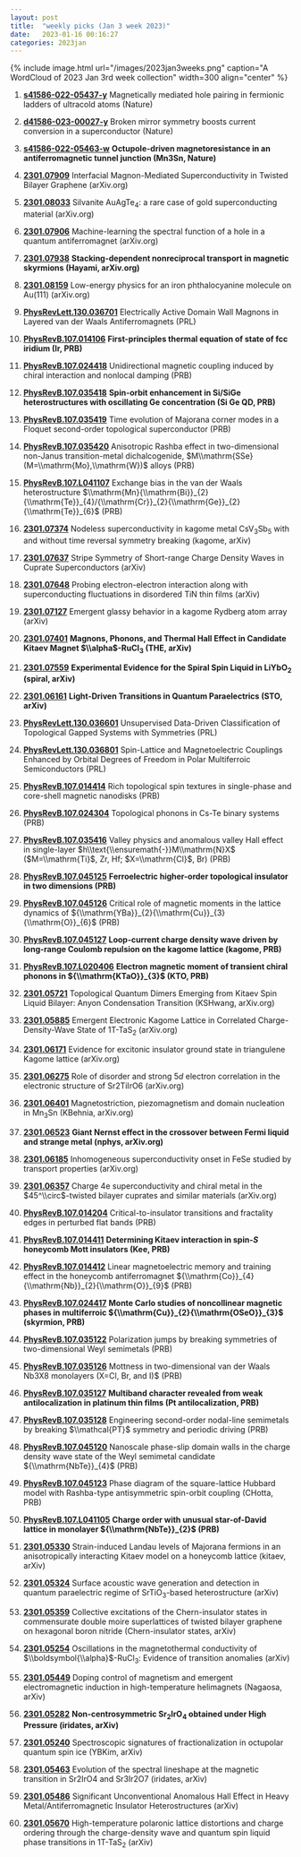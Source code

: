 ```yaml
---
layout: post
title:  "weekly picks (Jan 3 week 2023)"
date:   2023-01-16 00:16:27
categories: 2023jan
---
```



{% include image.html url="/images/2023jan3weeks.png" caption="A WordCloud of 2023 Jan 3rd week collection" width=300 align="center" %}



1. **[s41586-022-05437-y](https://www.nature.com/articles/s41586-022-05437-y)** Magnetically mediated hole pairing in fermionic ladders of ultracold atoms (Nature)

1. **[d41586-023-00027-y](https://www.nature.com/articles/d41586-023-00027-y)** Broken mirror symmetry boosts current conversion in a superconductor (Nature)

1. **[s41586-022-05463-w](https://www.nature.com/articles/s41586-022-05463-w)** **Octupole-driven magnetoresistance in an antiferromagnetic tunnel junction (Mn3Sn, Nature)**




1. **[2301.07909](http://arxiv.org/abs/2301.07909)** Interfacial Magnon-Mediated Superconductivity in Twisted Bilayer Graphene (arXiv.org)

1. **[2301.08033](http://arxiv.org/abs/2301.08033)** Silvanite AuAgTe$_4$: a rare case of gold superconducting material (arXiv.org)

1. **[2301.07906](http://arxiv.org/abs/2301.07906)** Machine-learning the spectral function of a hole in a quantum antiferromagnet (arXiv.org)

1. **[2301.07938](http://arxiv.org/abs/2301.07938)** **Stacking-dependent nonreciprocal transport in magnetic skyrmions (Hayami, arXiv.org)**

1. **[2301.08159](http://arxiv.org/abs/2301.08159)** Low-energy physics for an iron phthalocyanine molecule on Au(111) (arXiv.org)

1. **[PhysRevLett.130.036701](https://link.aps.org/doi/10.1103/PhysRevLett.130.036701)** Electrically Active Domain Wall Magnons in Layered van der Waals Antiferromagnets (PRL)

1. **[PhysRevB.107.014106](https://link.aps.org/doi/10.1103/PhysRevB.107.014106)** **First-principles thermal equation of state of fcc iridium (Ir, PRB)**

1. **[PhysRevB.107.024418](https://link.aps.org/doi/10.1103/PhysRevB.107.024418)** Unidirectional magnetic coupling induced by chiral interaction and nonlocal damping (PRB)

1. **[PhysRevB.107.035418](https://link.aps.org/doi/10.1103/PhysRevB.107.035418)** **Spin-orbit enhancement in Si/SiGe heterostructures with oscillating Ge concentration (Si Ge QD, PRB)**

1. **[PhysRevB.107.035419](https://link.aps.org/doi/10.1103/PhysRevB.107.035419)** Time evolution of Majorana corner modes in a Floquet second-order topological superconductor (PRB)

1. **[PhysRevB.107.035420](https://link.aps.org/doi/10.1103/PhysRevB.107.035420)** Anisotropic Rashba effect in two-dimensional non-Janus transition-metal dichalcogenide, $M\\mathrm{SSe} (M=\\mathrm{Mo},\\mathrm{W})$ alloys (PRB)

1. **[PhysRevB.107.L041107](https://link.aps.org/doi/10.1103/PhysRevB.107.L041107)** Exchange bias in the van der Waals heterostructure $\\mathrm{Mn}{\\mathrm{Bi}}_{2}{\\mathrm{Te}}_{4}/{\\mathrm{Cr}}_{2}{\\mathrm{Ge}}_{2}{\\mathrm{Te}}_{6}$ (PRB)




1. **[2301.07374](http://arxiv.org/abs/2301.07374)** Nodeless superconductivity in kagome metal CsV$_{3}$Sb$_{5}$ with and without time reversal symmetry breaking (kagome, arXiv)

1. **[2301.07637](http://arxiv.org/abs/2301.07637)** Stripe Symmetry of Short-range Charge Density Waves in Cuprate Superconductors (arXiv)

1. **[2301.07648](http://arxiv.org/abs/2301.07648)** Probing electron-electron interaction along with superconducting fluctuations in disordered TiN thin films (arXiv)

1. **[2301.07127](http://arxiv.org/abs/2301.07127)** Emergent glassy behavior in a kagome Rydberg atom array (arXiv)

1. **[2301.07401](http://arxiv.org/abs/2301.07401)** **Magnons, Phonons, and Thermal Hall Effect in Candidate Kitaev Magnet $\\alpha$-RuCl$_3$ (THE, arXiv)**

1. **[2301.07559](http://arxiv.org/abs/2301.07559)** **Experimental Evidence for the Spiral Spin Liquid in LiYbO$_2$ (spiral, arXiv)**

1. **[2301.06161](http://arxiv.org/abs/2301.06161)** **Light-Driven Transitions in Quantum Paraelectrics (STO, arXiv)**




1. **[PhysRevLett.130.036601](https://link.aps.org/doi/10.1103/PhysRevLett.130.036601)** Unsupervised Data-Driven Classification of Topological Gapped Systems with Symmetries (PRL)

1. **[PhysRevLett.130.036801](https://link.aps.org/doi/10.1103/PhysRevLett.130.036801)** Spin-Lattice and Magnetoelectric Couplings Enhanced by Orbital Degrees of Freedom in Polar Multiferroic Semiconductors (PRL)

1. **[PhysRevB.107.014414](https://link.aps.org/doi/10.1103/PhysRevB.107.014414)** Rich topological spin textures in single-phase and core-shell magnetic nanodisks (PRB)

1. **[PhysRevB.107.024304](https://link.aps.org/doi/10.1103/PhysRevB.107.024304)** Topological phonons in Cs-Te binary systems (PRB)

1. **[PhysRevB.107.035416](https://link.aps.org/doi/10.1103/PhysRevB.107.035416)** Valley physics and anomalous valley Hall effect in single-layer $h\\text{\\ensuremath{-}}M\\mathrm{N}X$ ($M=\\mathrm{Ti}$, Zr, Hf; $X=\\mathrm{Cl}$, Br) (PRB)

1. **[PhysRevB.107.045125](https://link.aps.org/doi/10.1103/PhysRevB.107.045125)** **Ferroelectric higher-order topological insulator in two dimensions (PRB)**

1. **[PhysRevB.107.045126](https://link.aps.org/doi/10.1103/PhysRevB.107.045126)** Critical role of magnetic moments in the lattice dynamics of ${\\mathrm{YBa}}_{2}{\\mathrm{Cu}}_{3}{\\mathrm{O}}_{6}$ (PRB)

1. **[PhysRevB.107.045127](https://link.aps.org/doi/10.1103/PhysRevB.107.045127)** **Loop-current charge density wave driven by long-range Coulomb repulsion on the kagome lattice (kagome, PRB)**

1. **[PhysRevB.107.L020406](https://link.aps.org/doi/10.1103/PhysRevB.107.L020406)** **Electron magnetic moment of transient chiral phonons in ${\\mathrm{KTaO}}_{3}$ (KTO, PRB)**




1. **[2301.05721](http://arxiv.org/abs/2301.05721)** Topological Quantum Dimers Emerging from Kitaev Spin Liquid Bilayer: Anyon Condensation Transition (KSHwang, arXiv.org)

1. **[2301.05885](http://arxiv.org/abs/2301.05885)** Emergent Electronic Kagome Lattice in Correlated Charge-Density-Wave State of 1T-TaS$_2$ (arXiv.org)

1. **[2301.06171](http://arxiv.org/abs/2301.06171)** Evidence for excitonic insulator ground state in triangulene Kagome lattice (arXiv.org)

1. **[2301.06275](http://arxiv.org/abs/2301.06275)** Role of disorder and strong 5$d$ electron correlation in the electronic structure of Sr2TiIrO6 (arXiv.org)

1. **[2301.06401](http://arxiv.org/abs/2301.06401)** Magnetostriction, piezomagnetism and domain nucleation in Mn$_3$Sn (KBehnia, arXiv.org)

1. **[2301.06523](http://arxiv.org/abs/2301.06523)** **Giant Nernst effect in the crossover between Fermi liquid and strange metal (nphys, arXiv.org)**

1. **[2301.06185](http://arxiv.org/abs/2301.06185)** Inhomogeneous superconductivity onset in FeSe studied by transport properties (arXiv.org)

1. **[2301.06357](http://arxiv.org/abs/2301.06357)** Charge 4e superconductivity and chiral metal in the $45^\\circ$-twisted bilayer cuprates and similar materials (arXiv.org)

1. **[PhysRevB.107.014204](https://link.aps.org/doi/10.1103/PhysRevB.107.014204)** Critical-to-insulator transitions and fractality edges in perturbed flat bands (PRB)

1. **[PhysRevB.107.014411](https://link.aps.org/doi/10.1103/PhysRevB.107.014411)** **Determining Kitaev interaction in spin-$S$ honeycomb Mott insulators (Kee, PRB)**

1. **[PhysRevB.107.014412](https://link.aps.org/doi/10.1103/PhysRevB.107.014412)** Linear magnetoelectric memory and training effect in the honeycomb antiferromagnet ${\\mathrm{Co}}_{4}{\\mathrm{Nb}}_{2}{\\mathrm{O}}_{9}$ (PRB)

1. **[PhysRevB.107.024417](https://link.aps.org/doi/10.1103/PhysRevB.107.024417)** **Monte Carlo studies of noncollinear magnetic phases in multiferroic ${\\mathrm{Cu}}_{2}{\\mathrm{OSeO}}_{3}$ (skyrmion, PRB)**

1. **[PhysRevB.107.035122](https://link.aps.org/doi/10.1103/PhysRevB.107.035122)** Polarization jumps by breaking symmetries of two-dimensional Weyl semimetals (PRB)

1. **[PhysRevB.107.035126](https://link.aps.org/doi/10.1103/PhysRevB.107.035126)** Mottness in two-dimensional van der Waals Nb3X8 monolayers (X=Cl, Br, and I)$ (PRB)

1. **[PhysRevB.107.035127](https://link.aps.org/doi/10.1103/PhysRevB.107.035127)** **Multiband character revealed from weak antilocalization in platinum thin films (Pt antilocalization, PRB)**

1. **[PhysRevB.107.035128](https://link.aps.org/doi/10.1103/PhysRevB.107.035128)** Engineering second-order nodal-line semimetals by breaking $\\mathcal{PT}$ symmetry and periodic driving (PRB)

1. **[PhysRevB.107.045120](https://link.aps.org/doi/10.1103/PhysRevB.107.045120)** Nanoscale phase-slip domain walls in the charge density wave state of the Weyl semimetal candidate ${\\mathrm{NbTe}}_{4}$ (PRB)

1. **[PhysRevB.107.045123](https://link.aps.org/doi/10.1103/PhysRevB.107.045123)** Phase diagram of the square-lattice Hubbard model with Rashba-type antisymmetric spin-orbit coupling (CHotta, PRB)

1. **[PhysRevB.107.L041105](https://link.aps.org/doi/10.1103/PhysRevB.107.L041105)** **Charge order with unusual star-of-David lattice in monolayer ${\\mathrm{NbTe}}_{2}$ (PRB)**








1. **[2301.05330](http://arxiv.org/abs/2301.05330)** Strain-induced Landau levels of Majorana fermions in an anisotropically interacting Kitaev model on a honeycomb lattice (kitaev, arXiv)

1. **[2301.05324](http://arxiv.org/abs/2301.05324)** Surface acoustic wave generation and detection in quantum paraelectric regime of SrTiO$_3$-based heterostructure (arXiv)

1. **[2301.05359](http://arxiv.org/abs/2301.05359)** Collective excitations of the Chern-insulator states in commensurate double moire superlattices of twisted bilayer graphene on hexagonal boron nitride (Chern-insulator states, arXiv)

1. **[2301.05254](http://arxiv.org/abs/2301.05254)** Oscillations in the magnetothermal conductivity of $\\boldsymbol{\\alpha}$-RuCl$_3$: Evidence of transition anomalies (arXiv)

1. **[2301.05449](http://arxiv.org/abs/2301.05449)** Doping control of magnetism and emergent electromagnetic induction in high-temperature helimagnets (Nagaosa, arXiv)

1. **[2301.05282](http://arxiv.org/abs/2301.05282)** **Non-centrosymmetric Sr$_{2}$IrO$_{4}$ obtained under High Pressure (iridates, arXiv)**

1. **[2301.05240](http://arxiv.org/abs/2301.05240)** Spectroscopic signatures of fractionalization in octupolar quantum spin ice (YBKim, arXiv)

1. **[2301.05463](http://arxiv.org/abs/2301.05463)** Evolution of the spectral lineshape at the magnetic transition in Sr2IrO4 and Sr3Ir2O7 (iridates, arXiv)

1. **[2301.05486](http://arxiv.org/abs/2301.05486)** Significant Unconventional Anomalous Hall Effect in Heavy Metal/Antiferromagnetic Insulator Heterostructures (arXiv)

1. **[2301.05670](http://arxiv.org/abs/2301.05670)** High-temperature polaronic lattice distortions and charge ordering through the charge-density wave and quantum spin liquid phase transitions in 1T-TaS$_{2}$ (arXiv)
